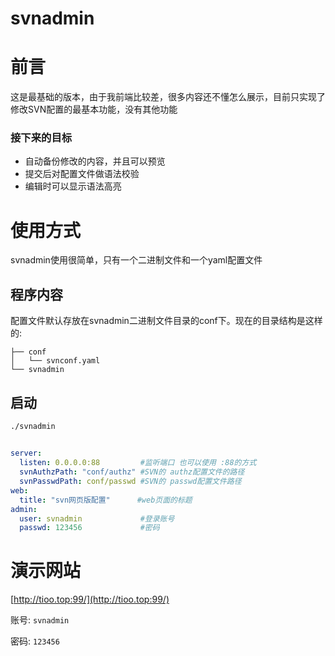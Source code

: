 # svnadmin


# 前言
这是最基础的版本，由于我前端比较差，很多内容还不懂怎么展示，目前只实现了修改SVN配置的最基本功能，没有其他功能
### 接下来的目标
- 自动备份修改的内容，并且可以预览
- 提交后对配置文件做语法校验
- 编辑时可以显示语法高亮
# 使用方式
svnadmin使用很简单，只有一个二进制文件和一个yaml配置文件


## 程序内容
配置文件默认存放在svnadmin二进制文件目录的conf下。现在的目录结构是这样的:
```
├── conf
│   └── svnconf.yaml
└── svnadmin
```
## 启动
```
./svnadmin
```

##
```yaml
server:
  listen: 0.0.0.0:88         #监听端口 也可以使用 :88的方式
  svnAuthzPath: "conf/authz" #SVN的 authz配置文件的路径
  svnPasswdPath: conf/passwd #SVN的 passwd配置文件路径
web:
  title: "svn网页版配置"      #web页面的标题
admin:
  user: svnadmin             #登录账号
  passwd: 123456             #密码
```
# 演示网站
[http://tioo.top:99/](http://tioo.top:99/)

账号: `svnadmin`

密码: `123456`

